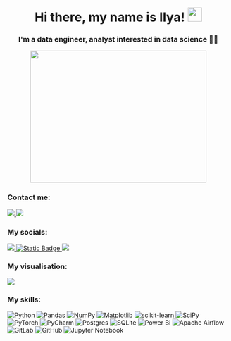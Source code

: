 <h1 align="center">Hi there, my name is Ilya!</a> 
<img src="https://github.com/blackcater/blackcater/raw/main/images/Hi.gif" height="32"/></h1>
<h3 align="center">I'm a data engineer, analyst interested in data science &#128104;&#8205;&#128300;</h3>

<div id="gif" align="center">
  <img src="https://media.giphy.com/media/JIX9t2j0ZTN9S/giphy.gif" width="400" height="300"/>
</div>

<div id="badges">
  <h3>
    Сontact me:
  </h3>
  <a href="https://t.me/Ilya_Terkin">
    <img src="https://img.shields.io/badge/Telegram-2CA5E0?style=for-the-badge&logo=telegram&logoColor=white">
  <a href="mailto:fedotov.analyst@gmail.com">
    <img src="https://img.shields.io/badge/Gmail-D14836?style=for-the-badge&logo=gmail&logoColor=white">
  </a>
</div>
    
<div id="socials">
  <h3>
    My socials:
  </h3>
  <a href="https://www.linkedin.com/in/ilya-fedotov-9bb4752a2?lipi=urn%3Ali%3Apage%3Ad_flagship3_profile_view_base_contact_details%3B9PXIdoigQlW%2FuLy0hogL9Q%3D%3D">
    <img src="https://img.shields.io/badge/LinkedIn-blue?logo=linkedin&logoColor=white&style=for-the-badge">
  </a>
  <a href="https://stepik.org/users/405593976/">
   <img alt="Static Badge" src="https://img.shields.io/badge/Stepik-black?style=for-the-badge">
  </a>
  <a href="https://www.kaggle.com/ilyaterkin">
    <img
      src="https://img.shields.io/badge/Kaggle-035a7d?style=for-the-badge&logo=kaggle&logoColor=white">
  </a>
  <h3>
    My visualisation:
  </h3>
  <a href="https://public.tableau.com/app/profile/ilya.terkin/vizzes">
    <img src="https://img.shields.io/badge/Tableau-E97627?style=for-the-badge&logo=Tableau&logoColor=white">
  </a>
</div>

### My skills:
![Python](https://img.shields.io/badge/python-3670A0?style=for-the-badge&logo=python&logoColor=ffdd54) ![Pandas](https://img.shields.io/badge/pandas-%23150458.svg?style=for-the-badge&logo=pandas&logoColor=white) ![NumPy](https://img.shields.io/badge/numpy-%23013243.svg?style=for-the-badge&logo=numpy&logoColor=white) 	![Matplotlib](https://img.shields.io/badge/Matplotlib-%23ffffff.svg?style=for-the-badge&logo=Matplotlib&logoColor=black) ![scikit-learn](https://img.shields.io/badge/scikit--learn-%23F7931E.svg?style=for-the-badge&logo=scikit-learn&logoColor=white) 
![SciPy](https://img.shields.io/badge/SciPy-%230C55A5.svg?style=for-the-badge&logo=scipy&logoColor=%white) ![PyTorch](https://img.shields.io/badge/PyTorch-%23EE4C2C.svg?style=for-the-badge&logo=PyTorch&logoColor=white) ![PyCharm](https://img.shields.io/badge/pycharm-143?style=for-the-badge&logo=pycharm&logoColor=black&color=black&labelColor=green) ![Postgres](https://img.shields.io/badge/postgres-%23316192.svg?style=for-the-badge&logo=postgresql&logoColor=white) ![SQLite](https://img.shields.io/badge/sqlite-%2307405e.svg?style=for-the-badge&logo=sqlite&logoColor=white) ![Power Bi](https://img.shields.io/badge/power_bi-F2C811?style=for-the-badge&logo=powerbi&logoColor=black) ![Apache Airflow](https://img.shields.io/badge/Apache%20Airflow-017CEE?style=for-the-badge&logo=Apache%20Airflow&logoColor=white) ![GitLab](https://img.shields.io/badge/gitlab-%23181717.svg?style=for-the-badge&logo=gitlab&logoColor=white) ![GitHub](https://img.shields.io/badge/github-%23121011.svg?style=for-the-badge&logo=github&logoColor=white) 
![Jupyter Notebook](https://img.shields.io/badge/jupyter-%23FA0F00.svg?style=for-the-badge&logo=jupyter&logoColor=white)

